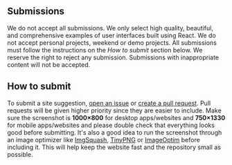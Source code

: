 ## Submissions
We do not accept all submissions. We only select high quality, beautiful, and comprehensive examples of user interfaces built using React. We do not accept personal projects, weekend or demo projects. All submissions must follow the instructions on the *How to submit* section below. We reserve the right to reject any submission. Submissions with inappropriate content will not be accepted.

## How to submit
To submit a site suggestion, [open an issue](https://github.com/getblimp/built-with-react/issues/new) or [create a pull request](https://github.com/GetBlimp/built-with-react). Pull requests will be given higher priority since they are easier to include. Make sure the screenshot is **1000×800** for desktop apps/websites and **750×1330** for mobile apps/websites and please double check that everything looks good before submitting. It's also a good idea to run the screenshot through an image optimizer like [ImgSquash](https://imgsquash.com/), [TinyPNG](https://tinypng.com/) or [ImageOptim](https://imageoptim.com/) before including it. This will help keep the website fast and the repository small as possible.
